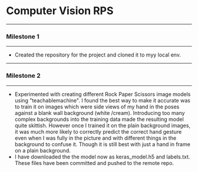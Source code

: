 # Computer Vision RPS
----------
### **Milestone 1**
----------
- Created the repository for the project and cloned it to myy local env. 
-------
### **Milestone 2**
-------

- Experimented with creating different Rock Paper Scissors image models using "teachablemachine". I found the best way to make it accurate was to train it on images which were side views of my hand in the poses against a blank wall background (white /cream).
 Introducing too many complex backgrounds into the training data made the resulting model quite skittish. However once I trained it on the plain background images, it was much more likely to correctly predict the correct hand gesture even when I was fully in the picture and with different things in the background to confuse it. Though it is still best with just a hand in frame on a plain background.
 - I have downloaded the the model now as keras_model.h5 and labels.txt. These files have been committed and pushed to the remote repo. 
